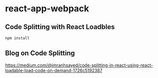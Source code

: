 # react-app-webpack

## Code Splitting with React Loadbles

`npm install`

## Blog on Code Splitting
https://medium.com/@imranhsayed/code-splitting-in-react-using-react-loadable-load-code-on-demand-1726c5192387